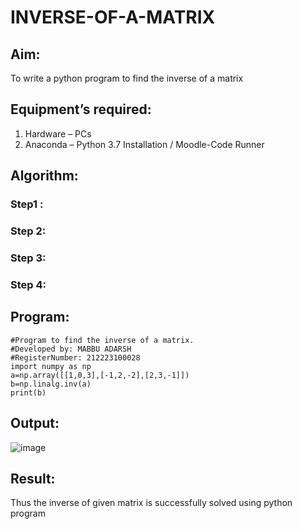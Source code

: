 # INVERSE-OF-A-MATRIX
## Aim:
To write a python program to find the inverse of a matrix
## Equipment’s required:
1. 	Hardware – PCs
2. 	Anaconda – Python 3.7 Installation / Moodle-Code Runner
## Algorithm:
### Step1 : 
### Step 2: 
### Step 3: 
### Step 4: 

## Program:
```
#Program to find the inverse of a matrix.
#Developed by: MABBU ADARSH
#RegisterNumber: 212223100028
import numpy as np
a=np.array([[1,0,3],[-1,2,-2],[2,3,-1]])
b=np.linalg.inv(a)
print(b)
```
## Output:
![image](https://github.com/user-attachments/assets/5e23fa34-6772-49f8-9b8e-16dbe7b29765)

## Result:
Thus the inverse of given matrix is successfully solved using python program

